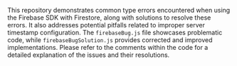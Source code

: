 This repository demonstrates common type errors encountered when using the Firebase SDK with Firestore, along with solutions to resolve these errors. It also addresses potential pitfalls related to improper server timestamp configuration.  The `firebaseBug.js` file showcases problematic code, while `firebaseBugSolution.js` provides corrected and improved implementations.  Please refer to the comments within the code for a detailed explanation of the issues and their resolutions.